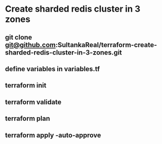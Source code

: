 # Create sharded redis cluster in 3 zones

## git clone git@github.com:SultankaReal/terraform-create-sharded-redis-cluster-in-3-zones.git
## define variables in variables.tf
## terraform init
## terraform validate
## terraform plan
## terraform apply -auto-approve

